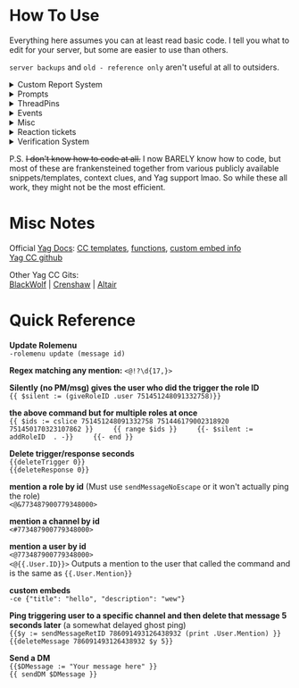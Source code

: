 # How To Use
Everything here assumes you can at least read basic code. I tell you what to edit for your server, but some are easier to use than others.

`server backups` and `old - reference only` aren't useful at all to outsiders.

<details>
<summary>Custom Report System</summary>

Updates a really old version of a report system previously found in the official Yag CC repo, because I didn't like how the [current version](https://yagpdb-cc.github.io/moderation/report-system/overview) works.

Includes my version (new) and the original (old) version.

</details>

<details>
<summary>Prompts</summary>

A very basic system that allows users to submit prompts for writing, art, etc. Yag collects them, randomizes them, and then posts them periodically.

</details>

<details>
<summary>ThreadPins</summary>

Allows the author of the first message in a thread to manage pins in the thread via post replies.

</details>

<details>
<summary>Events</summary>

- Some give and take role reskins

- Enter Menu     
    Posts something similar to a role menu that assigns a role on reaction and automatically removes the role in 7 days if the user never unreacts later.

- 2wk Remind     
    Yag detects the event title and timestamp from a message, calculates what the date will be 14 days prior to that timestamp, and posts a `!remind` command for that week prior date. For use with Sesh.fyi.

</details>

<details>
<summary>Misc</summary>

- Basic server stats     
- Improved bookmark command    
- Cooldown    
- Cooldown with branching    
- MessagePreview    
- Suggest   

</details>

<details>
<summary>Reaction tickets</summary>

VERY Basic "make a ticket when clicking a reaction" command.

</details>

<details>
<summary>Verification System</summary>

An entire verification system based on reacting with a specific emoji to a specific post. Heavily commented, customizable, and has some picture examples.    
This is probably my most user-friendly code in the repo.

Also has a nice join and leave message template.

</details>




P.S. ~~I don't know how to code at all.~~ I now BARELY know how to code, but most of these are frankensteined together from various publicly available snippets/templates, context clues, and Yag support lmao. So while these all work, they might not be the most efficient.

# Misc Notes

Official [Yag Docs](https://docs.yagpdb.xyz/): [CC templates](https://docs.yagpdb.xyz/reference/templates), [functions](https://docs.yagpdb.xyz/reference/templates/functions), [custom embed info](https://docs.yagpdb.xyz/others/custom-embeds)    
[Yag CC github](https://github.com/yagpdb-cc/yagpdb-cc)

Other Yag CC Gits:    
[BlackWolf](https://github.com/BlackWolfWoof/yagpdb-cc) | [Crenshaw](https://github.com/Crenshaw1312/Yagpdb-ccs) | [Altair](https://github.com/magratheaguide/altair)

# Quick Reference

**Update Rolemenu**    
`-rolemenu update (message id)`

**Regex matching any mention:** `<@!?\d{17,}>`


**Silently (no PM/msg) gives the user who did the trigger the role ID**    
`{{ $silent := (giveRoleID .user 751451248091332758)}}`

**the above command but for multiple roles at once**   
`{{ $ids := cslice 751451248091332758 751446179002318920 751450170323107862 }}    
{{ range $ids }}    
    {{- $silent := addRoleID  . -}}    
{{- end }}`


**Delete trigger/response seconds**    
`{{deleteTrigger 0}}`   
`{{deleteResponse 0}}`

**mention a role by id** (Must use `sendMessageNoEscape` or it won't actually ping the role)    
`<@&773487900779348000>`

**mention a channel by id**    
`<#773487900779348000>`

**mention a user by id**    
`<@773487900779348000>`    
`<@{{.User.ID}}>` Outputs a mention to the user that called the command and is the same as `{{.User.Mention}}`

**custom embeds**     
`-ce {"title": "hello", "description": "wew"}`

**Ping triggering user to a specific channel and then delete that message 5 seconds later** (a somewhat delayed ghost ping)    
`{{$y := sendMessageRetID 786091493126438932 (print .User.Mention) }}    
{{deleteMessage 786091493126438932 $y 5}}`

**Send a DM**     
`{{$DMessage := "Your message here" }}`     
`{{ sendDM $DMessage }}`
